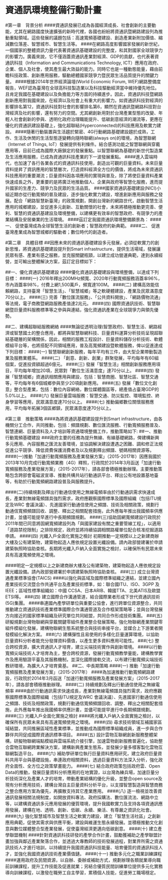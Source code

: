 # 資通訊環境整備行動計畫
#第一章　背景分析
####資通訊發展已成為各國經濟成長、社會創新的主要動能，尤其在網路國度快速擴張的新時代裡，各國也紛紛將資通訊暨網路建設列為推動重點領域。這些發展的議題包括：高速寬頻基礎建設、創造產業新附加價值、縮減數位落差、智慧城巿、智慧生活等。
####在網路高度影響國家發展的新世紀，一個國家的整體資訊力量代表著資通訊基礎建設的完整度，和其對國家全球競爭力的影響力。廣義來說，它不僅涵蓋資通訊產業對經濟、GDP的貢獻，也代表著資通訊科技（Information and Communications Technology, ICT）應用在政府、企業、個人及社會，使其產生最大效益的能力。同時它也是一種動態能量，藉由前瞻科技政策、創新應用服務，驅動總體國家競爭力暨民眾生活品質提升的關鍵力量。
####根據2014年世界經濟論壇(World Economic Forum, WEF)網路整備度報告，WEF認為臺灣在全球高科技製造業以及科技驅動經濟當中維持優先地位。且肯定我國在基礎建設以及負擔能力等方面的持續進步。因此，資通訊科技暨網路創新應用對我國來說，在經濟以及社會上有重大的影響力。如資通訊科技對經濟的影響排名第12，資通訊科技對社會的影響排名第6，顯然在資通訊暨網路科技對台灣經濟及社的影響，還有努力的空間。尤其網創新用對於台灣產業型態的改變、年輕人社會創新的參與、透明化政府治理職能提升、低碳創意經濟的潮流等，更應在優化的資通訊建設基礎上，強化超聯結(Hyperconnected)的科技應用及軟實力建設。
####隨著行動裝置與生活趨於緊密、4G行動網路基礎建設趨於成熟，工作、生活及休閒的生活型態逐變轉向隨時聯網(always on)的環境，為智慧聯網（Internet of Things, IoT）發展提供有利條件。結合感測功能之智慧聯網與穿戴應用等，目前已成為國際大廠鎖定的發展重點。以智慧聯網為基礎的新世代製造業及生活應用服務，已成為資通訊科技產業的下一波發展重點。
####進入雲端時代，也加速了各行各業各式的資通訊科技使用，創造出可觀的巨量資料。未來巨量資料提昇了資訊應用的智慧層次，打造資料經濟全方位的價值，將成為未來資通訊科技應用的重要潮流；巨量資料因各項應用的實現與普及，除了將使巨量資料產業快速成長之外，更重要的是將廣泛地推動個人、企業與政府等智慧化服務，進而提升國家的生產力、競爭力及民眾的生活品質。
####國家資通訊基礎建設(NICI)小組近期亦從行動寬頻的普及建設，逐步強化軟實力建設，增進創新應用與服務之發展。配合「網路智慧新臺灣」的政策規劃，開創台灣新的網路世代，啟動智慧生活應用的城鄉建設，並促進多元創新、互動關懷的社會，未來將積極推動更完善、便利、智慧的資通訊基建設及環境整備，以建構更有效率的智慧政府、有競爭力的產業結構及安居樂業的生活環境。
####茲訂定我國資通訊環境整備願景為：
####一、 促使臺灣成為全球智慧生活的創新者；智慧政府的新典範。
####二、 促進臺灣產業成為智慧城鄉的驅動者；數位時代的創造者。

#第二章　具體目標
##因應未來的資通訊基礎建設多元發展，必須從軟實力的創新思惟，將資通訊基礎建設提升到Smart infrastructure，提供生活場域，發展讓民眾有感、產業有感之服務，並克服關鍵瓶頸，以建立成功營運典範，達到永續經營，並可輸出整體解決方案，茲訂定目標如下：

##一、優化資通訊基礎建設
####優化資通訊基礎建設與環境整備，以達成下列目標：
####(一) 2016年釋出200MHz頻寬、2020年行動寬頻服務涵蓋率96%，市內涵蓋率98%，付費上網1,500萬戶，頻寬達100M。
####(二) 建構高效能信賴網路，支持臺灣「智慧生活」、「智慧城鄉」等之軟硬體建設，產業及民眾滿意度70分以上。
####(三) 完善「數位匯流服務」、「公共資料開放」、「網路價物流通」等法規，電子商務暨網路服務產值達2兆元。
####(四) 國際資通訊技術、智慧聯網暨巨量資料服務標準等之參與與連結，強化資通訊產業在全球競爭力與領先優勢。


##二、建構超聯結服務網絡
####無論從透明治理(智慧政府)、智慧生活、網路經濟或智慧國土的整合應用，都將與智慧聯網科技、巨量資料運算分析技術呈現超聯結基礎層的架構關係，因此，相關的服務工程設計、巨量資料儲存分析技術、軟體模組平台等，也將搭配不同領域應用，普及高寬頻建設暨軟體服務，俾以促進達成下列目標：
####(一) 智慧聯網創新服務，每年平均有三件，由大型企業帶動製造業及服務業體系。
####(二) 「創意、創新、創業」群聚發展，平均每年有60組個案，促進投資額超過6億元。
####(三) 發展「智慧生活」相關創新服務應用項目，平均每年增加20項，民眾對「數位生活滿意度」達70分以上。
####(四) 發展「智慧城鄉」資通訊相關應用與建設，包括：智慧商圈、智慧社區、智慧交通等，平均每年有6個城鄉參與至少20項創新應用。
####(五) 發展「數位文化創意」整合型產業，包括：數位內容網絡，數位媒體園區等，總產值占臺灣GDP的5.0%以上。
####(六) 發展巨量雲端服務：智慧交通、防災監控、環境監控、終身學習等應用，民眾滿意度達70分以上。
####(七) 推動偏鄉數位關懷服務應用，平均每年拓展3個區鄕鎮，民眾滿意度達70分以上。

#第三章　推動策略
####為將資通訊基礎建設提升到Smart infrastructure，由各機關分工合作，共同推動，包括：頻譜規劃、數位匯流服務、行動寬頻服務普及、智慧連網、巨量資料及人才培訓等資通環境整備工作，推動策略如下:
##一、推動行動寬頻基礎建設
###政府主要的任務為提升無線、有線基礎網路，俾建構新興多元應用、內容服務之匯流友善環境，並協調解決建設遭遇之困難、調和修正法規促進公平競爭、降低資費保護消費者及以及規劃釋出頻譜、號碼相關資源等。
####(一)推動「加速行動寬頻服務及產業發展方案」（2015-2017年）因應我國於2013年10月完成行動寬頻業務（4G）釋照，行政院於2014年3月函送「加速行動寬頻服務及產業發展方案」（2015-2017年），請各部會積極推動辦理。主要推動策略包含跨部會電磁波宣導、推動共構共站行動通訊平台、釋出公有地設置基地臺等，有助於行動寬頻網路建設普及與服務提升。

####(二)持續規劃及釋出行動通信使用之無線電頻率由於行動通訊需求快速成長，產業對無線電頻譜具強烈需求，政府應觀察國際標準及國際組織（包括ITU規定及WRC 會議決議）、先進國家行動通信使用之頻譜、技術及相關政策，規劃行動通信寬頻頻譜回收、調整、釋出之相關配套措施，此外應每年推出我國頻率供應計畫，並儘可能提早進行中長期頻譜規劃。
####(三)協助固網寬頻建設行政院於2011年間已同意將固網寬頻建設列為「與國家建設有關之重要管線工程」，以適用「道路禁挖限制」之排除規定，政府並將持續協調相關路權單位配合核准挖掘道路申請。
####(四) 光纖入戶全面化實施之檢討
初期推動一定規模以上之新建商辦大樓及公有建築物，建築物起造人應依規定設置光纖設備。請內政部營建署於申請建築執照時協助查核。長期將光纖入戶納入全面實施之檢討，以確保所有民眾未來具有高速寬頻使用之環境。


####明定一定規模以上之新建商辦大樓及公有建築物，建築物起造人應依規定設置光纖設備。請內政部營建署於申請建築執照時協助查核。
###(三)	成立台灣資通產業標準協會(TAICS)
####以強化與區域及國際標準組織之連結，並建立國內產業技術交流暨合作共通平台及產業技術標準，如：聯合國ITU、ISO、3GPP 及 IEEE；區域性標準組織如：中國 CCSA、日本ARIB、韓國TTA、北美ATIS及歐盟ETSI等。
###(四)	建立國際合作溝通管道，結合國際業者形成下世代資通訊技術(5G)集團。
####串連國內產學研單位與重要公協會，進行跨單位資源整合，共同推動建立資通訊技術產業標準國際合作溝通管道及合作框架策略等；並與台灣發展方向接近的國家標準組織及研究單位共同結盟，共同合作形成技術集團。
###(五)	研擬規劃台灣物聯網與穿戴關鍵零組件產業整合發展策略，強化物聯網產業關鍵零組件模組化發展，建構物聯網生態系統整合與技術串接平台，並媒合上下游業者開發模組化解決方案。
###(六)	建構彈性且易使用的多樣化巨量運算環境，以協助巨量資料分析者能充分發揮資料價值，以產生更多資料應用可能性。
###(七)	整合跨校資源，擴大資通訊人才培育，建立尖端技術實作與創新環境。
####以行動寬頻尖端技術人才培育為主，整合跨校資源，發展行動寬頻教學量能，建構教學實作及應用驗證平臺及其服務機制，並深化國際接軌交流，以布建行動寬頻尖端技術教研環境，為擴大人才培育奠基。
##二、中長期策略
####(一)	推動「加速行動寬頻服務及產業發展方案」（2015-2017年）
####為加速推動行動寬頻網路建設，行政院於2014年3月函送「加速行動寬頻服務及產業發展方案」（2015-2017年），請各部會積極推動辦理。
####(二)	持續規劃及釋出行動通信使用之無線電頻率
####由於行動通訊需求快速成長，產業對無線電頻譜具強烈需求，政府應觀察國際標準及國際組織（包括ITU規定及WRC 會議決議）、先進國家行動通信使用之頻譜、技術及相關政策，規劃行動通信寬頻頻譜回收、調整、釋出之相關配套措施，此外應每年推出我國頻率供應計畫，並儘可能提早進行中長期頻譜規劃。
####(三)	光纖入戶全面化實施之檢討
####將光纖入戶納入全面實施之檢討，以確保所有民眾未來具有高速寬頻使用之環境。
####(四)	尋求技術領域互補國家區域結盟，共同推展區域性產業標準，並推動成為國際標準組織成員，進一步與合作夥伴共同促成國際資通訊標準項目。
####(五)	設計雲物互聯網創新服務整體架構，研擬物聯網端點模組與雲端系統介接引擎，加速雲物創新服務普遍化，協助整合雲物互聯網跨業解決方案，建構新興產業生態系，並發展少量多樣客製化雲物互聯網製造平台。
####(六)	補助學研單位執行巨量資料應用研究，建立政府巨量資料共用平台與基礎設施，串連政府相關資料，透過巨量資料方法深入分析，強化政府全面性、全方位之政策擘畫能力。
####(七)	結合政府政策包括政府雲、Open Data的推動，發展巨量資料分析應用的在地實證，以台灣為練兵場，加速巨量分析技術深化及產業人才的培育，帶動產業結構的優化升級，並整合open source及現有分析應用技術，建構台灣自主巨量資料分析平台，以支撐智慧製造與智慧商務之整合應用方案為優先，再擴散支持其它產業應用。
####(八)	逐一檢視並改善資通訊發展相關法規制度，如開放資料專法、政府採購法、數位匯流法、網路中立等，以建構資通訊多元應用發展的優質環境，提升我國軟實力及支持各項資通訊應用發展，建構在地、透明、創新、低碳、永續、樂活、有尊嚴之資訊化社會。
####(九)	強化智慧城巿及智慧生活之軟實力建設，建立「智慧生活社區」之創新應用典範，促使其需求與供應平衡，建設與維運生態永續發展。並積極推動文化創意與數位媒體整合型產業發展，促使臺灣經濟更邁向低碳創意。
####(十)	建立產學聯盟機制
####針對資通訊科技研發的產學合作計畫，鼓勵獲補助之產學聯盟計畫加強與鄰近產業聚落合作，並透過大專教師的技術發展過程，對業界所需之資通訊技術人才進行培訓，以持續提升我國資通訊科技能量、培育優質的資通訊科技人才，並強化我國資通訊技術產業價值鏈。
####(十一)	推動多元化之職業訓練課程
####運用政府及民間資源，以自辦、委辦或補助方式，規劃辦理各類就業導向職前訓練課程，提升工作技能及促進就業；另結合優質民間訓練單位提供多元化實務導向訓練課程，以激發在職勞工自主學習，累積個人技能，促進勞工職場穩定。
